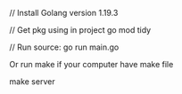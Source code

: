 // Install Golang
version 1.19.3

// Get pkg using in project
go mod tidy

// Run source:
go run main.go

Or run make if your computer have make file

make server